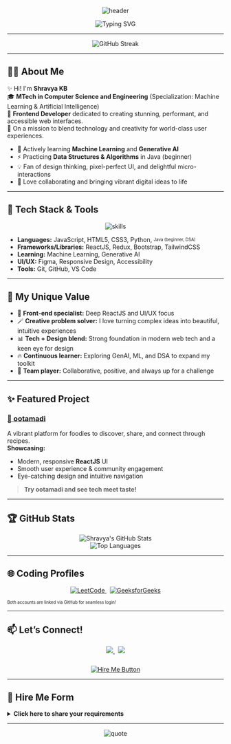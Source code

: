 <!-- Profile README for Shravya KB -->

<p align="center">
  <img src="https://capsule-render.vercel.app/api?type=waving&color=0:6a11cb,100:2575fc&height=180&section=header&text=Shravya%20KB%20%7C%20Frontend%20Developer&fontSize=38&fontColor=ffffff" alt="header"/>
</p>

<p align="center">
  <img src="https://readme-typing-svg.demolab.com?font=Fira+Code&weight=500&pause=1000&color=6A11CB&center=true&vCenter=true&multiline=true&width=800&height=60&lines=🌟+Creating+Brilliant+User+Experiences;MTech+(CS+%26+E,+ML+%26+AI+Specialization)+%7C+Frontend+Developer;ReactJS+%7C+JavaScript+%7C+UI%2FUX+Design+Fanatic;Learning+GenAI+%26+Machine+Learning;Let's+Build+the+Future+of+the+Web+Together!" alt="Typing SVG" />
</p>

---

<p align="center">
  <img src="https://github-readme-streak-stats.herokuapp.com?user=Shravya-kb&theme=tokyonight&hide_border=true&date_format=M%20j%5B%2C%20Y%5D" alt="GitHub Streak"/>
</p>

---

## 👩‍💻 About Me

✨ Hi! I'm **Shravya KB**  
🎓 **MTech in Computer Science and Engineering** (Specialization: Machine Learning & Artificial Intelligence)  
🎨 **Frontend Developer** dedicated to creating stunning, performant, and accessible web interfaces.  
🚀 On a mission to blend technology and creativity for world-class user experiences.

- 🌱 Actively learning **Machine Learning** and **Generative AI**
- ⚡ Practicing **Data Structures & Algorithms** in Java (beginner)
- 💡 Fan of design thinking, pixel-perfect UI, and delightful micro-interactions
- 🤝 Love collaborating and bringing vibrant digital ideas to life

---

## 🚀 Tech Stack & Tools

<p align="center">
  <img src="https://skillicons.dev/icons?i=react,js,html,css,tailwind,redux,bootstrap,figma,python,git,github,vscode,java" alt="skills" />
</p>

- **Languages:** JavaScript, HTML5, CSS3, Python, <sub><sup>Java (beginner, DSA)</sup></sub>
- **Frameworks/Libraries:** ReactJS, Redux, Bootstrap, TailwindCSS
- **Learning:** Machine Learning, Generative AI
- **UI/UX:** Figma, Responsive Design, Accessibility
- **Tools:** Git, GitHub, VS Code

---

## 🌟 My Unique Value

- 🎯 **Front-end specialist:** Deep ReactJS and UI/UX focus
- 🪄 **Creative problem solver:** I love turning complex ideas into beautiful, intuitive experiences
- 📊 **Tech + Design blend:** Strong foundation in modern web tech and a keen eye for design
- 🔥 **Continuous learner:** Exploring GenAI, ML, and DSA to expand my toolkit
- 🤗 **Team player:** Collaborative, positive, and always up for a challenge

---

## ✨ Featured Project

### <a href="https://github.com/Shravya-kb/ootamadi" target="_blank">🍲 ootamadi</a>  

A vibrant platform for foodies to discover, share, and connect through recipes.  
**Showcasing:**  
- Modern, responsive **ReactJS** UI  
- Smooth user experience & community engagement  
- Eye-catching design and intuitive navigation

> **Try ootamadi and see tech meet taste!**

---

## 🏆 GitHub Stats

<p align="center">
  <img src="https://github-readme-stats.vercel.app/api?username=Shravya-kb&show_icons=true&theme=tokyonight&hide_border=true" alt="Shravya's GitHub Stats"/>
  <br>
  <img src="https://github-readme-stats.vercel.app/api/top-langs/?username=Shravya-kb&layout=compact&theme=tokyonight&hide_border=true" alt="Top Languages"/>
</p>

---

## 🌐 Coding Profiles

<p align="center">
  <a href="https://leetcode.com/accounts/github/login/" target="_blank">
    <img src="https://img.shields.io/badge/LeetCode-000?style=for-the-badge&logo=leetcode&logoColor=yellow" alt="LeetCode"/>
  </a>
  &nbsp;
  <a href="https://auth.geeksforgeeks.org/user/github/login/" target="_blank">
    <img src="https://img.shields.io/badge/GeeksforGeeks-0F9D58?style=for-the-badge&logo=geeksforgeeks&logoColor=white" alt="GeeksforGeeks"/>
  </a>
</p>

<sub><sup>Both accounts are linked via GitHub for seamless login!</sup></sub>

---

## 📫 Let’s Connect!

<p align="center">
  <a href="https://www.linkedin.com/in/shravyakb/" target="_blank">
    <img src="https://img.shields.io/badge/LinkedIn-ShravyaKB-0A66C2?style=for-the-badge&logo=linkedin&logoColor=white"/>
  </a>
  &nbsp;
  <a href="mailto:shravyakb@gmail.com">
    <img src="https://img.shields.io/badge/Email-shravyakb@gmail.com-D14836?style=for-the-badge&logo=gmail&logoColor=white"/>
  </a>
</p>

<p align="center">
  <a href="mailto:shravyakb@gmail.com?subject=Hire%20Request%20via%20GitHub%20Profile&body=Hi%20Shravya%2C%0A%0AI%20would%20like%20to%20discuss%20an%20opportunity%3A%0A%0ARequirement%3A%20%0AContact%20Details%3A%20%0A%0AThanks%2C%0A">
    <img src="https://img.shields.io/badge/%F0%9F%91%89%20Hire%20Me%20%7C%20Get%20in%20Touch-6a11cb?style=for-the-badge&logo=maildotru&logoColor=white&colorA=6a11cb&colorB=2575fc" alt="Hire Me Button" style="margin-top: 12px;"/>
  </a>
</p>

---

## 📝 Hire Me Form

<details>
<summary><b>Click here to share your requirements</b></summary>

**Copy and fill out the form below, then [email me](mailto:shravyakb@gmail.com?subject=Hire%20Request%20via%20GitHub%20Profile):**

```
Name:
Email:
Company/Organization:
Position/Role:
Project/Requirement Details:

How can I help you?:
```
</details>

---

<p align="center">
  <img src="https://quotes-github-readme.vercel.app/api?type=horizontal&theme=tokyonight&quote=Designing%20impactful%20digital%20experiences%2C%20one%20pixel%20at%20a%20time." alt="quote"/>
</p>
